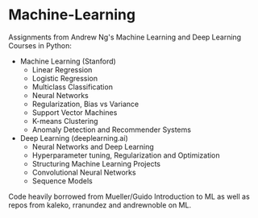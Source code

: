 # Machine-Learning

Assignments from Andrew Ng's Machine Learning and Deep Learning Courses in Python:

   - Machine Learning (Stanford)
        - Linear Regression
        - Logistic Regression
        - Multiclass Classification
        - Neural Networks
        - Regularization, Bias vs Variance
        - Support Vector Machines
        - K-means Clustering
        - Anomaly Detection and Recommender Systems
   - Deep Learning (deeplearning.ai)
        - Neural Networks and Deep Learning
        - Hyperparameter tuning, Regularization and Optimization
        - Structuring Machine Learning Projects
        - Convolutional Neural Networks
        - Sequence Models

Code heavily borrowed from Mueller/Guido Introduction to ML as well as repos from kaleko, rranundez and andrewnoble on ML.



